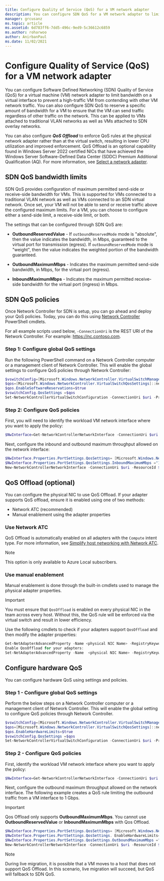 ```yaml
---
title: Configure Quality of Service (QoS) for a VM network adapter
description: You can configure SDN QoS for a VM network adapter to limit bandwidth on a virtual interface to prevent a high-traffic VM from blocking other users.
manager: grcusanz
ms.topic: article
ms.assetid: 6d783ff6-7dd5-496c-9ed9-5c36612c6859
ms.author: roharwoo
author: AnirbanPaul
ms.date: 11/02/2021
---
```

# Configure Quality of Service (QoS) for a VM network adapter

You can configure Software Defined Networking (SDN) Quality of Service (QoS) for a virtual machine (VM) network adapter to limit bandwidth on a virtual interface to prevent a high-traffic VM from contending with other VM network traffic. You can also configure SDN QoS to reserve a specific amount of bandwidth for a VM to ensure that the VM can send traffic regardless of other traffic on the network. This can be applied to VMs attached to traditional VLAN networks as well as VMs attached to SDN overlay networks.

You can also configure ***QoS Offload*** to enforce QoS rules at the physical network adapter rather than at the virtual switch, resulting in lower CPU utilization and improved enforcement. QoS Offload is an optional capability found in Windows Server 2022 certified NICs that have achieved the Windows Server Software-Defined Data Center (SDDC) Premium Additional Qualification (AQ). For more information, see [Select a network adapter](/azure/azure-local/concepts/host-network-requirements#select-a-network-adapter?context=/windows-server/context/windows-server-edge-networking).

## SDN QoS bandwidth limits

SDN QoS provides configuration of maximum permitted send-side or receive-side bandwidth for VMs. This is supported for VMs connected to a traditional VLAN network as well as VMs connected to an SDN virtual network. Once set, your VM will not be able to send or receive traffic above the configured maximum limits. For a VM, you can choose to configure either a send-side limit, a receive-side limit, or both.

The settings that can be configured through SDN QoS are:

- **OutboundReservedValue** - If `outboundReservedMode` mode is "absolute", then the value indicates the bandwidth, in Mbps, guaranteed to the virtual port for transmission (egress). If `outboundReservedMode` mode is "weight", then the value indicates the weighted portion of the bandwidth guaranteed.

- **OutboundMaximumMbps** - Indicates the maximum permitted send-side bandwidth, in Mbps, for the virtual port (egress).

- **InboundMaximumMbps** - Indicates the maximum permitted receive-side bandwidth for the virtual port (ingress) in Mbps.

## SDN QoS policies

Once Network Controller for SDN is setup, you can go ahead and deploy your QoS policies. Today, you can do this using [Network Controller](/powershell/module/networkcontroller/?view=windowsserver2019-ps&preserve-view=true) PowerShell cmdlets.

For all example scripts used below, `-ConnectionUri` is the REST URI of the Network Controller. For example: https://nc.contoso.com.

### Step 1: Configure global QoS settings

Run the following PowerShell command on a Network Controller computer or a management client of Network Controller. This will enable the global settings to configure QoS policies through Network Controller:

~~~powershell
$vswitchConfig=[Microsoft.Windows.NetworkController.VirtualSwitchManagerProperties]::new()
$qos=[Microsoft.Windows.NetworkController.VirtualSwitchQosSettings]::new()
$qos.EnableSoftwareReservations=$true
$vswitchConfig.QosSettings =$qos
Set-NetworkControllerVirtualSwitchConfiguration -ConnectionUri $uri -Properties $vswitchConfig
~~~

### Step 2: Configure QoS policies

First, you will need to identify the workload VM network interface where you want to apply the policy:

~~~powershell
$NwInterface=Get-NetworkControllerNetworkInterface -ConnectionUri $uri -ResourceId Vnet-VM2_Net_Adapter_0
~~~

Next, configure the inbound and outbound maximum throughput allowed on the network interface:

~~~powershell
$NwInterface.Properties.PortSettings.QosSettings= [Microsoft.Windows.NetworkController.VirtualNetworkInterfaceQosSettings]::new()
$NwInterface.Properties.PortSettings.QosSettings.InboundMaximumMbps ="1000"
New-NetworkControllerNetworkInterface -ConnectionUri $uri -ResourceId $NwInterface.ResourceId -Properties $NwInterface.Properties
~~~

## QoS Offload (optional)

You can configure the physical NIC to use QoS Offload. If your adapter supports QoS offload, ensure it is enabled using one of two methods:

- Network ATC (recommended)
- Manual enablement using the adapter properties

### Use Network ATC

QoS Offload is automatically enabled on all adapters with the `Compute` intent type. For more information, see [Simplify host networking with Network ATC](/azure/azure-local/deploy/network-atc?context=/windows-server/context/windows-server-edge-networking).

>[!NOTE]
>This option is only available to Azure Local subscribers.

### Use manual enablement

Manual enablement is done through the built-in cmdlets used to manage the physical adapter properties.

>[!IMPORTANT]
>You must ensure that `QosOffload` is enabled on every physical NIC in the team across every host. Without this, the QoS rule will be enforced via the virtual switch and result in lower efficiency.

Use the following cmdlets to check if your adapters support `QosOffload` and then modify the adapter properties:

~~~powershell
Get-NetAdapterAdvancedProperty -Name <physical NIC Name> -RegistryKeyword *QosOffload
Enable QosOffload for your adapters:
Set-NetAdapterAdvancedProperty -Name  <physical NIC Name> -RegistryKeyword *QosOffload -RegistryValue 1
~~~

## Configure hardware QoS

You can configure hardware QoS using settings and policies.

### Step 1 - Configure global QoS settings

Perform the below steps on a Network Controller computer or a management client of Network Controller. This will enable the global setting to configure QoS policies through Network Controller.

~~~powershell
$vswitchConfig=[Microsoft.Windows.NetworkController.VirtualSwitchManagerProperties]::new()
$qos=[Microsoft.Windows.NetworkController.VirtualSwitchQosSettings]::new()
$qos.EnableHardwareLimits=$true
$vswitchConfig.QosSettings =$qos
Set-NetworkControllerVirtualSwitchConfiguration -ConnectionUri $uri -Properties $vswitchConfig
~~~

### Step 2 - Configure QoS policies

First, identify the workload VM network interface where you want to apply the policy:

~~~powershell
$NwInterface=Get-NetworkControllerNetworkInterface -ConnectionUri $uri -ResourceId Vnet-VM2_Net_Adapter_0
~~~

Next, configure the outbound maximum throughput allowed on the network interface. The following example creates a QoS rule limiting the outbound traffic from a VM interface to 1 Gbps.

>[!IMPORTANT]
>Qos Offload only supports **OutboundMaximumMbps**. You cannot use **OutboundReservedValue** or **InboundMaximumMbps** with Qos Offload.

~~~powershell
$NwInterface.Properties.PortSettings.QosSettings= [Microsoft.Windows.NetworkController.VirtualNetworkInterfaceQosSettings]::new()
$NwInterface.Properties.PortSettings.QosSettings. EnableHardwareLimits=$true
$NwInterface.Properties.PortSettings.QosSettings.OutboundMaximumMbps ="1000"
New-NetworkControllerNetworkInterface -ConnectionUri $uri -ResourceId $NwInterface.ResourceId -Properties $NwInterface.Properties
~~~

>[!NOTE]
>During live migration, it is possible that a VM moves to a host that does not support QoS Offload. In this scenario, live migration will succeed, but QoS will fallback to SDN QoS.
